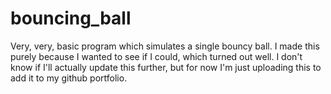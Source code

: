 # bouncing_ball
Very, very, basic program which simulates a single bouncy ball. I made this purely because I wanted to see if I could, which turned out well. I don't know if I'll actually update this further, but for now I'm just uploading this to add it to my github portfolio.